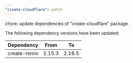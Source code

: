 ```yaml
---
"create-cloudflare": patch
---
```


chore: update dependencies of "create-cloudflare" package

The following dependency versions have been updated:

| Dependency   | From   | To     |
| ------------ | ------ | ------ |
| create-remix | 2.15.3 | 2.16.5 |
